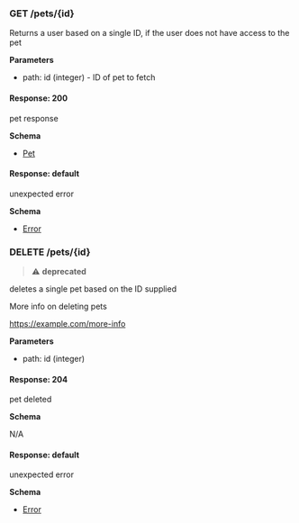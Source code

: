 ### GET /pets/{id}

Returns a user based on a single ID, if the user does not have access to the pet

**Parameters**

- path: id (integer) - ID of pet to fetch

#### Response: 200

pet response

**Schema**

- [Pet](#pet)

#### Response: default

unexpected error

**Schema**

- [Error](#error)

### DELETE /pets/{id}

> :warning: **deprecated**

deletes a single pet based on the ID supplied

More info on deleting pets

https://example.com/more-info

**Parameters**

- path: id (integer)

#### Response: 204

pet deleted

**Schema**

N/A

#### Response: default

unexpected error

**Schema**

- [Error](#error)
